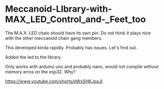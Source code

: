 # Meccanoid-LIbrary-with-MAX_LED_Control_and-_Feet_too


The M.A.X. LED chain should have its own pin.  Do not think it plays nice with the other meccanoid chain gang members.

This developed kinda rapidly.  Probably has issues.  Let's find out.

Added the led to the library.

Only works with arduino uno and probably nano, would not compile without memory erros on the esp32.  Why?


https://www.youtube.com/shorts/nWxSHKJpxJI
